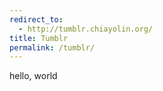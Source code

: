 ```yaml
---
redirect_to:
  - http://tumblr.chiayolin.org/
title: Tumblr
permalink: /tumblr/
---
```


hello, world

